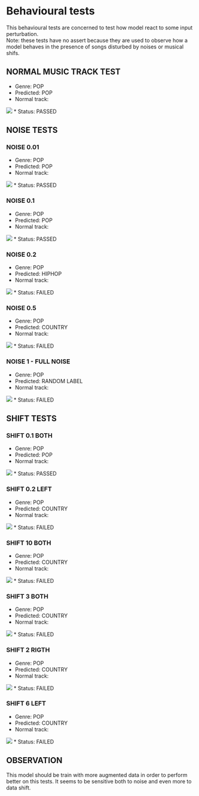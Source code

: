# Behavioural tests

This behavioural tests are concerned to test how model react to some input perturbation.<br>
Note: these tests have no assert because they are used to observe how a model behaves in the presence of songs disturbed by noises or musical shifs.

## NORMAL MUSIC TRACK TEST

* Genre: POP
* Predicted: POP
* Normal track:
<img src="./assets/normal.png">
* Status: PASSED

## NOISE TESTS

### NOISE 0.01

* Genre: POP
* Predicted: POP
* Normal track:
<img src="./assets/noise001.png">
* Status: PASSED

### NOISE 0.1

* Genre: POP
* Predicted: POP
* Normal track:
<img src="./assets/noise01.png">
* Status: PASSED

### NOISE 0.2

* Genre: POP
* Predicted: HIPHOP
* Normal track:
<img src="./assets/noise02.png">
* Status: FAILED

### NOISE 0.5

* Genre: POP
* Predicted: COUNTRY
* Normal track:
<img src="./assets/noise05.png">
* Status: FAILED

### NOISE 1 - FULL NOISE

* Genre: POP
* Predicted: RANDOM LABEL
* Normal track:
<img src="./assets/noise1.png">
* Status: FAILED





## SHIFT TESTS

### SHIFT 0.1 BOTH

* Genre: POP
* Predicted: POP
* Normal track:
<img src="./assets/shift01.png">
* Status: PASSED

### SHIFT 0.2 LEFT

* Genre: POP
* Predicted: COUNTRY
* Normal track:
<img src="./assets/shift02.png">
* Status: FAILED

### SHIFT 10 BOTH

* Genre: POP
* Predicted: COUNTRY
* Normal track:
<img src="./assets/shift10.png">
* Status: FAILED

### SHIFT 3 BOTH

* Genre: POP
* Predicted: COUNTRY
* Normal track:
<img src="./assets/shift3.png">
* Status: FAILED

### SHIFT 2 RIGTH

* Genre: POP
* Predicted: COUNTRY
* Normal track:
<img src="./assets/shift2.png">
* Status: FAILED

### SHIFT 6 LEFT

* Genre: POP
* Predicted: COUNTRY
* Normal track:
<img src="./assets/shift6.png">
* Status: FAILED


## OBSERVATION
This model should be train with more augmented data in order to perform better on this tests.
It seems to be sensitive both to noise and even more to data shift.

